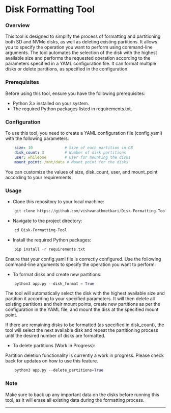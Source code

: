 
# Disk Formatting Tool
### Overview
This tool is designed to simplify the process of formatting and partitioning both SD and NVMe disks, as well as deleting existing partitions. It allows you to specify the operation you want to perform using command-line arguments. The tool automates the selection of the disk with the highest available size and performs the requested operation according to the parameters specified in a YAML configuration file. It can format multiple disks or delete partitions, as specified in the configuration.

### Prerequisites
Before using this tool, ensure you have the following prerequisites:

- Python 3.x installed on your system.
- The required Python packages listed in requirements.txt.

### Configuration
To use this tool, you need to create a YAML configuration file (config.yaml) with the following parameters:

```yaml
    size: 10              # Size of each partition in GB
    disk_count: 3         # Number of disk partitions
    user: whileone        # User for mounting the disks
    mount_point: /mnt/data # Mount point for the disks

```

You can customize the values of size, disk_count, user, and mount_point according to your requirements.

### Usage
- Clone this repository to your local machine:
```python
    git clone https://github.com/vishvanathmetkari/Disk-Formatting-Tool.git
```
- Navigate to the project directory:
```python
    cd Disk-Formatting-Tool
```
- Install the required Python packages:
```python
    pip install -r requirements.txt

```
Ensure that your config.yaml file is correctly configured.
Use the following command-line arguments to specify the operation you want to perform:
- To format disks and create new partitions:
```python
    python3 app.py --disk_format = True
```

The tool will automatically select the disk with the highest available size and partition it according to your specified parameters. It will then delete all existing partitions and their mount points, create new partitions as per the configuration in the YAML file, and mount the disk at the specified mount point.

If there are remaining disks to be formatted (as specified in disk_count), the tool will select the next available disk and repeat the partitioning process until the desired number of disks are formatted.


- To delete partitions (Work in Progress):

Partition deletion functionality is currently a work in progress. Please check back for updates on how to use this feature.
```python
    python3 app.py --delete_partitions=True
```

### Note
Make sure to back up any important data on the disks before running this tool, as it will erase all existing data during the formatting process.

---
